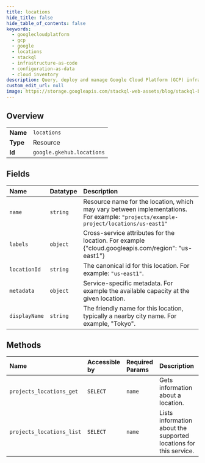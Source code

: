 ```yaml
---
title: locations
hide_title: false
hide_table_of_contents: false
keywords:
  - googlecloudplatform
  - gcp
  - google
  - locations
  - stackql
  - infrastructure-as-code
  - configuration-as-data
  - cloud inventory
description: Query, deploy and manage Google Cloud Platform (GCP) infrastructure and resources using SQL
custom_edit_url: null
image: https://storage.googleapis.com/stackql-web-assets/blog/stackql-blog-post-featured-image.png
---
```

  
    

## Overview
<table><tbody>
<tr><td><b>Name</b></td><td><code>locations</code></td></tr>
<tr><td><b>Type</b></td><td>Resource</td></tr>
<tr><td><b>Id</b></td><td><code>google.gkehub.locations</code></td></tr>
</tbody></table>

## Fields
| Name | Datatype | Description |
|:-----|:---------|:------------|
| `name` | `string` | Resource name for the location, which may vary between implementations. For example: `"projects/example-project/locations/us-east1"` |
| `labels` | `object` | Cross-service attributes for the location. For example {"cloud.googleapis.com/region": "us-east1"} |
| `locationId` | `string` | The canonical id for this location. For example: `"us-east1"`. |
| `metadata` | `object` | Service-specific metadata. For example the available capacity at the given location. |
| `displayName` | `string` | The friendly name for this location, typically a nearby city name. For example, "Tokyo". |
## Methods
| Name | Accessible by | Required Params | Description |
|:-----|:--------------|:----------------|:------------|
| `projects_locations_get` | `SELECT` | `name` | Gets information about a location. |
| `projects_locations_list` | `SELECT` | `name` | Lists information about the supported locations for this service. |
